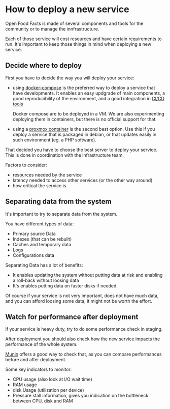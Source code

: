 # How to deploy a new service

Open Food Facts is made of several components and tools for the community or to manage the innfrastructure.

Each of those service will cost resources and have certain requirements to run.
It's important to keep those things in mind when deploying a new service.

## Decide where to deploy

First you have to decide the way you will deploy your service:

* using [docker-compose](./docker_architecture.md) is the preferred way to deploy a service that have developments.
  It enables an easy updgrade of main components, a good reproducibility of the environment,
  and a good integration in [CI/CD tools](./cicd.md)

  Docker compose are to be deployed in a VM. We are also experimenting deploying them in containers, but there is no official support for that.

* using a [proxmox container](./proxmox.md#how-to-create-a-new-container) is the second best option.
  Use this if you deploy a service that is packaged in debian,
  or that updates easily in such environment (eg. a PHP software).

That decided you have to choose the best server to deploy your service.
This is done in coordination with the infrastructure team.

Factors to consider:
* resources needed by the service
* latency needed to access other services (or the other way around)
* how critical the service is


## Separating data from the system

It's important to try to separate data from the system.

You have different types of data:
* Primary source Data
* Indexes (that can be rebuilt)
* Caches and temporary data
* Logs
* Configurations data

Separating Data has a lot of benefits:
* It enables updating the system without putting data at risk and enabling a roll-back without loosing data
* It's enables putting data on faster disks if needed.

Of course if your service is not very important, does not have much data, and you can afford loosing some data, it might not be worth the effort.

## Watch for performance after deployment

If your service is heavy duty, try to do some performance check in staging.

After deployment you should also check
how the new service impacts the performance of the whole system.

[Munin](./munin.md) offers a good way to check that,
as you can compare performances before and after deployment.

Some key indicators to monitor:
* CPU usage (also look at I/O wait time)
* RAM usage
* disk Usage (utilization per device)
* Pressure stall information, gives you indication on the bottleneck between CPU, disk and RAM